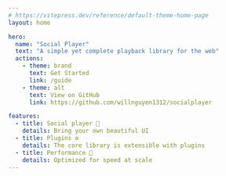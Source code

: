 ```yaml
---
# https://vitepress.dev/reference/default-theme-home-page
layout: home

hero:
  name: "Social Player"
  text: "A simple yet complete playback library for the web"
  actions:
    - theme: brand
      text: Get Started
      link: /guide
    - theme: alt
      text: View on GitHub
      link: https://github.com/willnguyen1312/socialplayer

features:
  - title: Social player 💅
    details: Bring your own beautiful UI
  - title: Plugins ⚙︎
    details: The core library is extensible with plugins
  - title: Performance 🚀
    details: Optimized for speed at scale
---
```

